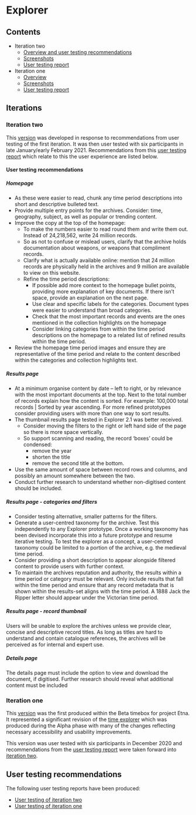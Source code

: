 # Explorer

## Contents

* Iteration two
    * [Overview and user testing recommendations](#iteration-two)
    * [Screenshots](iterations/screenshots/iteration_two)
    * [User testing report](user_research/iteration_two_user_testing_report.pdf)
* Iteration one
    * [Overview](#iteration-one)
    * [Screenshots](iterations/screenshots/iteration_one)
    * [User testing report](user_research/iteration_one_user_testing_report.pdf)

## Iterations

### Iteration two

This [version](iterations/code/iteration_two) was developed in response to recommendations from user testing of the first iteration. It was then user tested with six participants in late January/early February 2021.  Recommendations from this [user testing report](user_research/iteration_two_user_testing_report.pdf) which relate to this the user experience are listed below.

#### User testing recommendations

##### Homepage

* As these were easier to read, chunk any time period descriptions into short and descriptive bulleted text.
* Provide multiple entry points for the archives. Consider: time, geography, subject, as
well as popular or trending content.
* Improve the copy at the top of the homepage:
    * To make the numbers easier to read round them and write them out. Instead of 24,218,562, write 24 million records.
    * So as not to confuse or mislead users, clarify that the archive holds
documentation about weapons, or weapons that compliment records.
    * Clarify what is actually available online: mention that 24 million records are physically held in the archives and 9 million are available to view on this website.
    * Refine the time period descriptions:
        * If possible add more context to the homepage bullet points, providing more
        explanation of key documents. If there isn’t space, provide an explanation on the next page.
        * Use clear and specific labels for the categories. Document types were easier
        to understand than broad categories.
        * Check that the most important records and events are the ones mentioned in the collection highlights on the homepage
        * Consider linking categories from within the time period descriptions on the
homepage to a related list of refined results within the time period.
* Review the homepage time period images and ensure they are representative of the time period and relate to the content described within the categories and collection highlights text.

##### Results page

* At a minimum organise content by date – left to right, or by relevance with the most important documents at the top. Next to the total number of records explain how the content is sorted. For example: 100,000 total records | Sorted by year ascending. For more refined prototypes consider providing users with more than one way to sort results.
* The thumbnail results page tested in Explorer 2.1 was better received.
    * Consider moving the filters to the right or left hand side of the page so there is more space vertically.
    * So support scanning and reading, the record ‘boxes’ could be condensed:
        * remove the year
        * shorten the title
        * remove the second title at the bottom.
* Use the same amount of space between record rows and columns, and possibly an amount somewhere between the two.
* Conduct further research to understand whether non-digitised content should be included.

##### Results page - categories and filters

* Consider testing alternative, smaller patterns for the filters.
* Generate a user-centred taxonomy for the archive. Test this independently to any Explorer prototype. Once a working taxonomy has been devised incorporate this into a future prototype and resume iterative testing. To test the explorer as a concept, a user-centred taxonomy could be limited to a portion of the archive, e.g. the medieval time period.
* Consider providing a short description to appear alongside filtered content to provide
users with further context.
* To maintain the archives reputation and authority, the results within a time period or category must be relevant. Only include results that fall within the time period and ensure that any record metadata that is shown within the results-set aligns with the time period. A 1888 Jack the Ripper letter should appear under the Victorian time period.

##### Results page - record thumbnail

Users will be unable to explore the archives unless we provide clear, concise and descriptive record titles. As long as titles are hard to understand and contain catalogue references, the archives will be perceived as for internal and expert use.

##### Details page 

The details page must include the option to view and download the document, if digitised. Further research should reveal what additional content must be included

### Iteration one

This [version](iterations/code/iteration_one) was the first produced within the Beta timebox for project Etna. It represented a significant revision of the [time explorer](/alpha_time_explorer.md) which was produced during the Alpha phase with many of the changes reflecting necessary accessibility and usability improvements. 

This version was user tested with six participants in December 2020 and recommendations from the [user testing report](user_research/iteration_one_user_testing_report.pdf) were taken forward into [iteration two](#iteration-two).

## User testing recommendations

The following user testing reports have been produced: 

* [User testing of iteration two](user_research/iteration_two_user_testing_report.pdf) 
* [User testing of iteration one](user_research/iteration_one_user_testing_report.pdf)
